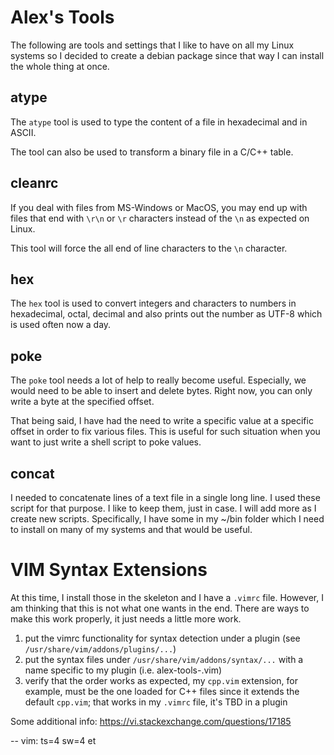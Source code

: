 
# Alex's Tools

The following are tools and settings that I like to have on all my Linux
systems so I decided to create a debian package since that way I can
install the whole thing at once.

## atype

The `atype` tool is used to type the content of a file in hexadecimal and
in ASCII.

The tool can also be used to transform a binary file in a C/C++ table.

## cleanrc

If you deal with files from MS-Windows or MacOS, you may end up with
files that end with `\r\n` or `\r` characters instead of the `\n` as
expected on Linux.

This tool will force the all end of line characters to the `\n` character.

## hex

The `hex` tool is used to convert integers and characters to numbers in
hexadecimal, octal, decimal and also prints out the number as UTF-8
which is used often now a day.

## poke

The `poke` tool needs a lot of help to really become useful. Especially,
we would need to be able to insert and delete bytes. Right now, you can
only write a byte at the specified offset.

That being said, I have had the need to write a specific value at a
specific offset in order to fix various files. This is useful for such
situation when you want to just write a shell script to poke values.

## concat

I needed to concatenate lines of a text file in a single long line.
I used these script for that purpose. I like to keep them, just in
case. I will add more as I create new scripts. Specifically, I have
some in my ~/bin folder which I need to install on many of my
systems and that would be useful.

# VIM Syntax Extensions

At this time, I install those in the skeleton and I have a `.vimrc`
file. However, I am thinking that this is not what one wants in the
end. There are ways to make this work properly, it just needs a little
more work.

1. put the vimrc functionality for syntax detection under a plugin
   (see `/usr/share/vim/addons/plugins/...`)
2. put the syntax files under `/usr/share/vim/addons/syntax/...` with
   a name specific to my plugin (i.e. alex-tools-<name>.vim)
3. verify that the order works as expected, my `cpp.vim` extension, for
   example, must be the one loaded for C++ files since it extends the
   default `cpp.vim`; that works in my `.vimrc` file, it's TBD in a plugin

Some additional info:
https://vi.stackexchange.com/questions/17185


-- vim: ts=4 sw=4 et
